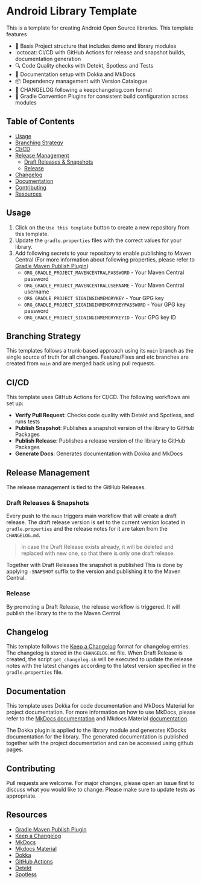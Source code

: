 # Android Library Template

This is a template for creating Android Open Source libraries. This template features

- :rocket: Basis Project structure that includes demo and library modules
- :octocat: CI/CD with GitHub Actions for release and snapshot builds, documentation generation
- :mag: Code Quality checks with Detekt, Spotless and Tests
- :book: Documentation setup with Dokka and MkDocs
- :package: Dependency management with Version Catalogue
- :memo: CHANGELOG following a keepchangelog.com format
- :wrench: Gradle Convention Plugins for consistent build configuration across modules

## Table of Contents
  - [Usage](#usage)
  - [Branching Strategy](#branching-strategy)
  - [CI/CD](#cicd)
  - [Release Management](#release-management)
    - [Draft Releases \& Snapshots](#draft-releases--snapshots)
    - [Release](#release)
  - [Changelog](#changelog)
  - [Documentation](#documentation)
  - [Contributing](#contributing)
  - [Resources](#resources)

## Usage
1. Click on the `Use this template` button to create a new repository from this template.
2. Update the `gradle.properties` files with the correct values for your library.
3. Add following secrets to your repository to enable publishing to Maven Central (For more information about following properties, please refer to [Gradle Maven Publish Plugin](https://vanniktech.github.io/gradle-maven-publish-plugin/central/))
   - `ORG_GRADLE_PROJECT_MAVENCENTRALPASSWORD` - Your Maven Central password
   - `ORG_GRADLE_PROJECT_MAVENCENTRALUSERNAME` - Your Maven Central username
   - `ORG_GRADLE_PROJECT_SIGNINGINMEMORYKEY` - Your GPG key
   - `ORG_GRADLE_PROJECT_SIGNINGINMEMORYKEYPASSWORD` - Your GPG key password
   - `ORG_GRADLE_PROJECT_SIGNINGINMEMORYKEYID` - Your GPG key ID


## Branching Strategy

This templates follows a trunk-based approach using its `main` branch as the single source of truth
for all changes.
Feature/Fixes and etc branches are created from `main` and are merged back using pull requests.

## CI/CD

This template uses GitHub Actions for CI/CD. The following workflows are set up:

- **Verify Pull Request**: Checks code quality with Detekt and Spotless, and runs tests
- **Publish Snapshot**: Publishes a snapshot version of the library to GitHub Packages
- **Publish Release**: Publishes a release version of the library to GitHub Packages
- **Generate Docs**: Generates documentation with Dokka and MkDocs


## Release Management

The release management is tied to the GitHub Releases.

### Draft Releases & Snapshots

Every push to the `main` triggers main workflow that will create a draft release. The draft release
version is set to the current version located in `gradle.properties` and the release notes for it
are taken from the `CHANGELOG.md`.

> In case the Draft Release exists already, it will be deleted and replaced with new one, so that
> there is only one draft release.

Together with Draft Releases the snapshot is published
This is done by applying `-SNAPSHOT` suffix to the version and publishing it to the Maven Central.

### Release

By promoting a Draft Release, the release workflow is triggered. It will publish the library to the
to the Maven Central.

## Changelog

This template follows the [Keep a Changelog](https://keepachangelog.com/en/1.0.0/) format for
changelog entries. The changelog is stored in the `CHANGELOG.md` file.
When Draft Release is created, the script `get_changelog.sh`
will be executed to update the release notes with the latest changes according
to the latest version specified in the `gradle.properties` file.

## Documentation

This template uses Dokka for code documentation and MkDocs Material for project documentation.
For more information on how to use MkDocs, please refer to
the [MkDocs documentation](https://www.mkdocs.org/) and Mkdocs
Material [documentation](https://squidfunk.github.io/mkdocs-material/).

The Dokka plugin is applied to the library module and generates KDocks documentation for the
library. The generated documentation is published together with the project documentation and can be
accessed using github pages.


## Contributing
Pull requests are welcome. For major changes, please open an issue first to discuss what you would like to change.
Please make sure to update tests as appropriate.


## Resources
- [Gradle Maven Publish Plugin](https://vanniktech.github.io/gradle-maven-publish-plugin/central/)
- [Keep a Changelog](https://keepachangelog.com/en/1.0.0/)
- [MkDocs](https://www.mkdocs.org/)
- [Mkdocs Material](https://squidfunk.github.io/mkdocs-material/)
- [Dokka](https://github.com/Kotlin/dokka)
- [GitHub Actions](https://docs.github.com/en/actions)
- [Detekt](https://detekt.github.io/detekt/)
- [Spotless](https://github.com/diffplug/spotless)

